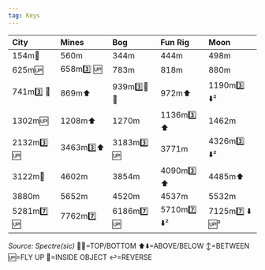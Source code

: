 ```yaml
---
tag: Keys
---
```

City | Mines | Bog | Fun Rig | Moon
:-- | :-- | :-- | :-- | :--
154m🔽 | 560m | 344m | 444m | 498m
625m🆙 | 658m3️⃣ 🆙 | 783m | 818m | 880m
741m3️⃣ 🔽 | 869m⬆️ | 939m3️⃣🐊 🔽 | 972m⬆️ | 1190m3️⃣ ⬇️² 
1302m🆙 | 1208m⬆️ | 1270m | 1136m3️⃣ ⬆️ | 1462m
2132m3️⃣ 🆙 | 3463m3️⃣⬆️ | 3183m3️⃣ 🆙 | 3771m | 4326m3️⃣ ⬇️² 
3122m🔼 | 4602m | 3854m | 4090m3️⃣ ⬆️  | 4485m⬆️
3880m | 5652m | 4520m | 4537m | 5532m
5281m7️⃣ 🆙 | 7762m7️⃣ | 6186m7️⃣ 🆙 | 5710m7️⃣ ⬇️²  | 7125m7️⃣ ⬇️ 🆙² 

*Source: Spectre(sic)*
🔼🔽=TOP/BOTTOM
⬆️⬇️=ABOVE/BELOW
↕️=BETWEEN
🆙=FLY UP
🔄=INSIDE OBJECT
↩️=REVERSE
